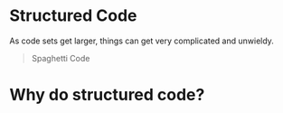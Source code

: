 # Structured Code

As code sets get larger, things can get very complicated 
and unwieldy. 

> Spaghetti Code



# Why do structured code?

